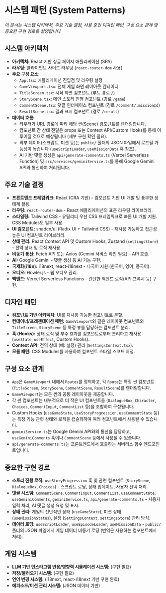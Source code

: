 # 시스템 패턴 (System Patterns)

_이 문서는 시스템 아키텍처, 주요 기술 결정, 사용 중인 디자인 패턴, 구성 요소 관계 및 중요한 구현 경로를 설명합니다._

## 시스템 아키텍처

- **아키텍처:** React 기반 싱글 페이지 애플리케이션 (SPA)
- **라우팅:** 클라이언트 사이드 라우팅 (`react-router-dom` 사용)
- **주요 구성 요소:**
  - `App.tsx`: 애플리케이션 진입점 및 라우팅 설정
  - `GameViewport.tsx`: 전체 게임 화면 레이아웃 컨테이너
  - `TitleScreen.tsx`: 시작 화면 컴포넌트 (루트 경로 `/`)
  - `StoryScene.tsx`: 메인 스토리 진행 컴포넌트 (경로 `/game`)
  - `CommentScene.tsx`: 댓글 인터페이스 컴포넌트 (경로 `/comment/:missionId`)
  - `ResultScene.tsx`: 결과 표시 컴포넌트 (경로 `/result`)
- **데이터 흐름:**
  - 라우터가 URL 경로에 따라 해당 씬(Scene) 컴포넌트를 렌더링합니다.
  - 컴포넌트 간 상태 전달은 props 또는 Context API/Custom Hooks를 통해 이루어질 것으로 예상됩니다 (세부 구현 확인 필요).
  - 외부 데이터(스크립트, 미션 등)는 `public/` 폴더의 JSON 파일에서 로드될 가능성이 높습니다 (`useScriptLoader`, `useMissionData` 훅 참조).
  - AI 기반 댓글 생성은 `api/generate-comments.ts` (Vercel Serverless Function) 및 `src/services/geminiService.ts`를 통해 Google Gemini API와 통신하여 처리됩니다.

## 주요 기술 결정

- **프론트엔드 프레임워크:** React (CRA 기반) - 컴포넌트 기반 UI 개발 및 풍부한 생태계 활용.
- **라우팅:** `react-router-dom` - React 애플리케이션의 표준 라우팅 라이브러리.
- **스타일링:** Tailwind CSS - 유틸리티 우선 CSS 프레임워크로 빠른 UI 개발 지원. CSS Modules도 일부 사용.
- **UI 컴포넌트:** shadcn/ui (Radix UI + Tailwind CSS) - 재사용 가능하고 접근성 높은 UI 컴포넌트 라이브러리.
- **상태 관리:** React Context API 및 Custom Hooks, Zustand (`settingsStore`) - 전역 상태 및 로직 재사용.
- **비동기 통신:** Fetch API 또는 Axios (Gemini 서비스 확인 필요) - API 호출.
- **AI:** Google Gemini - 댓글 생성 등 AI 기능 구현.
- **국제화(i18n):** i18next, react-i18next - 다국어 지원 (한국어, 영어, 중국어).
- **오디오:** Howler.js - 웹 오디오 관리.
- **백엔드:** Vercel Serverless Functions - 간단한 백엔드 로직(API 프록시 등) 구현.

## 디자인 패턴

- **컴포넌트 기반 아키텍처:** UI를 재사용 가능한 컴포넌트로 분할.
- **컨테이너/프레젠테이션 패턴:** `GameViewport`와 같은 레이아웃 컴포넌트와 `TitleScreen`, `StoryScene` 등 특정 뷰를 담당하는 컴포넌트 분리.
- **훅 (Hooks):** 상태 로직 및 부수 효과를 컴포넌트로부터 분리하고 재사용 (`useState`, `useEffect`, Custom Hooks).
- **Context API:** 전역 상태 (예: 설정) 관리 (`SettingsContext.tsx`).
- **모듈 패턴:** CSS Modules를 사용하여 컴포넌트 스타일 스코프 지정.

## 구성 요소 관계

- `App`은 `GameViewport` 내에서 `Routes`를 정의하고, 각 `Route`는 특정 씬 컴포넌트 (`TitleScreen`, `StoryScene`, `CommentScene`, `ResultScene`)를 렌더링합니다.
- `GameViewport`는 모든 씬의 공통 레이아웃을 제공합니다.
- 각 씬 컴포넌트는 내부적으로 더 작은 UI 컴포넌트들 (`DialogueBox`, `Character`, `Choices`, `CommentInput`, `CommentList` 등)을 조합하여 구성됩니다.
- Custom Hooks (`useGameState`, `useStoryProgression`, `useCommentState` 등)는 특정 기능 관련 상태와 로직을 캡슐화하여 여러 컴포넌트에서 사용될 수 있습니다.
- `geminiService.ts`는 Google Gemini API와의 통신을 담당하고, `useGeminiComments` 훅이나 `CommentScene` 등에서 사용될 수 있습니다.
- `api/generate-comments.ts`는 프론트엔드에서 호출하는 서버리스 함수 엔드포인트입니다.

## 중요한 구현 경로

- **스토리 진행 로직:** `useStoryProgression` 훅 및 관련 컴포넌트 (`StoryScene`, `DialogueBox`, `Choices`) - 스크립트 로딩, 상태 업데이트, 사용자 선택 처리.
- **댓글 시스템:** `CommentScene`, `CommentInput`, `CommentList`, `useCommentState`, `useGeminiComments`, `geminiService.ts`, `api/generate-comments.ts` - 사용자 입력 처리, AI 댓글 생성 요청 및 표시.
- **상태 관리:** 게임의 전반적인 상태 (`useGameState`), 미션 상태 (`useMissionStatus`), 설정 (`SettingsContext`, `settingsStore`) 관리 방식.
- **데이터 로딩:** `useScriptLoader`, `useEpisodeLoader`, `useMissionData` - `public/` 폴더의 JSON 파일에서 게임 데이터 비동기 로딩 (번역은 사용하는 컴포넌트에서 처리).

## 게임 시스템

- **LLM 기반 인스타그램 반응/영향력 시뮬레이션 시스템:** (구현 필요)
- **저장/불러오기 시스템:** (구현 필요)
- **언어 변경 시스템:** (i18next, react-i18next 기반 구현 완료)
- **에피소드/미션 관리 시스템:** (JSON 데이터 기반)
